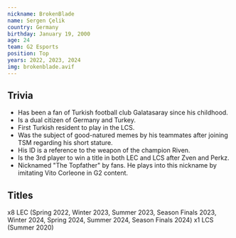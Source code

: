 ```yaml
---
nickname: BrokenBlade
name: Sergen Çelik
country: Germany
birthday: January 19, 2000
age: 24
team: G2 Esports
position: Top
years: 2022, 2023, 2024
img: brokenblade.avif
---
```


## Trivia

- Has been a fan of Turkish football club Galatasaray since his childhood.
- Is a dual citizen of Germany and Turkey.
- First Turkish resident to play in the LCS.
- Was the subject of good-natured memes by his teammates after joining TSM regarding his short stature.
- His ID is a reference to the weapon of the champion Riven.
- Is the 3rd player to win a title in both LEC and LCS after Zven and Perkz.
- Nicknamed "The Topfather" by fans. He plays into this nickname by imitating Vito Corleone in G2 content.

## Titles

x8 LEC (Spring 2022, Winter 2023, Summer 2023, Season Finals 2023, Winter 2024, Spring 2024, Summer 2024, Season Finals 2024)
x1 LCS (Summer 2020)
